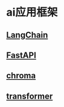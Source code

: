 # ai应用框架
## [LangChain](LangChain)
## [FastAPI](FastAPI)
## [chroma](chroma)
## [transformer](transformer)
